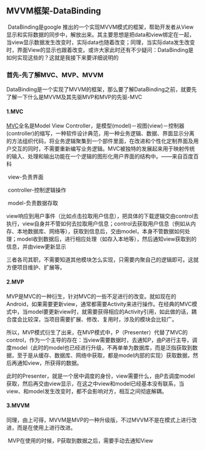 ## 						MVVM框架-DataBinding

​		DataBinding是google 推出的一个实现MVVM模式的框架，帮助开发者从View显示和实际数据的同步中，解放出来。其主要思想是把data和view绑定在一起，当view显示数据发生改变时，实际data也随着改变；同理，当实际data发生改变时，界面View的显示也跟着改变。或许大家此时还有不少疑问：DataBinding是如何实现这些的？这就是我接下来要详细说明的

### 首先-先了解MVC、MVP、MVVM

​		DataBinding是一个实现了MVVM的框架，那么要了解DataBinding之前，就要先了解一下什么是MVVM及其先驱MVP和MVP的先驱-MVC

#### 1.MVC

[MVC](https://baike.baidu.com/item/MVC)全名是Model View Controller，是模型(model)－视图(view)－控制器(controller)的缩写，一种软件设计典范，用一种业务逻辑、数据、界面显示分离的方法组织代码，将业务逻辑聚集到一个部件里面，在改进和个性化定制界面及用户交互的同时，不需要重新编写业务逻辑。MVC被独特的发展起来用于映射传统的输入、处理和输出功能在一个逻辑的图形化用户界面的结构中。——来自百度百科

​    	view-负责界面

​		controller-控制逻辑操作

​		model-负责数据存取

​		view响应到用户事件（比如点击拉取用户信息），把具体的下载逻辑交由control去执行，view自身并不管如何去拉取用户信息；control去获取用户信息（例如从内存、本地数据库、网络等），获取到信息后，交由model，本身不管数据如何处理；model收到数据后，进行相应处理（如存入本地等），然后通知view获取到的信息，并由view更新显示

​		三者各司其职，不需要知道其他模块怎么实现，只需要内聚自己的逻辑即可。这就方便项目维护、扩展等。

#### 2.MVP

​		MVP是MVC的一种衍生，针对MVC的一些不足进行的改变。就如现在的Android，如果需要更新view，通常都需要Activity来进行操作。在经典的MVC模式中，当model要更新view时，就需要获得相应的Activity引用，如此做的话，耦合度会比较深，当项目需要扩展、修改、复用时，涉及的模块会比较广。

​		所以，MVP模式衍生了出来，在MVP模式中，P（Presenter）代替了MVC的control，作为一个主导的存在：当view需要数据时，去通知P，由P进行主导，调度model（此时的model也已经进行升级，不再单单为数据库，而是泛指获取到数据，至于是从缓存、数据库、网络中获取，都是model内部的实现）获取数据，然后再通知view，所获得的数据。

​		此时的Presenter，就是一个居中调度的身份，view需要什么，由P去调度model获取，然后再交由view显示，在这之中view和model已经基本没有联系，当view、和model发生改变时，都不会影响对方，相互之间彻底解耦。

#### 3.MVVM

​		同理，由上可得，MVVM是MVP的一种升级版，不过MVVM不是在模式上进行改进，而是在使用上进行改进。

​		MVP在使用的时候，P获取到数据之后，需要手动去通知View
